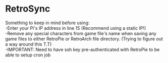 # RetroSync

Something to keep in mind before using: <br />
-Enter your Pi's IP address in line 15 (Recommend using a static IP!)<br />
-Remove any special characters from game file's name when saving
any game files to either RetroPie or RetroArch file directory. (Trying to
figure out a way around this T.T)<br />
-IMPORTANT: Need to have ssh key pre-authenticated with RetroPie to be able to setup cron job<br />
